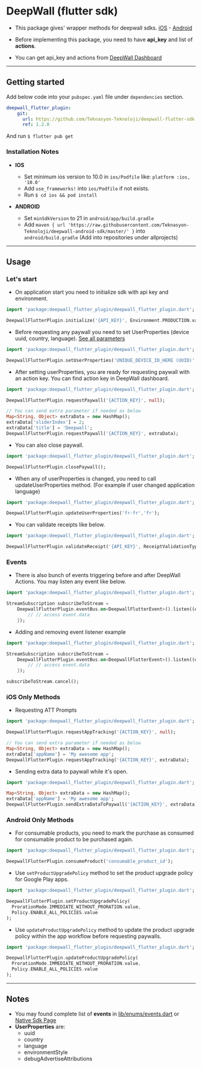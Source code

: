 # DeepWall (flutter sdk)

* This package gives' wrapper methods for deepwall sdks. [iOS](https://github.com/Teknasyon-Teknoloji/deepwall-ios-sdk) - [Android](https://github.com/Teknasyon-Teknoloji/deepwall-android-sdk)

* Before implementing this package, you need to have **api_key** and list of **actions**.

* You can get api_key and actions from [DeepWall Dashboard](https://console.deepwall.com/)


---


## Getting started

Add below code into your `pubspec.yaml` file under `dependencies` section.

```yml
deepwall_flutter_plugin:
    git:
      url: https://github.com/Teknasyon-Teknoloji/deepwall-flutter-sdk.git
      ref: 1.2.0
```

And run `$ flutter pub get`


### Installation Notes
- **IOS**
    - Set minimum ios version to 10.0 in `ios/Podfile` like: `platform :ios, '10.0'`
    - Add `use_frameworks!` into `ios/Podfile` if not exists.
    - Run `$ cd ios && pod install`

- **ANDROID**
    - Set `minSdkVersion` to  21 in `android/app/build.gradle`
    - Add `maven { url 'https://raw.githubusercontent.com/Teknasyon-Teknoloji/deepwall-android-sdk/master/' }` into `android/build.gradle` (Add into repositories under allprojects)


---


## Usage

### Let's start

- On application start you need to initialize sdk with api key and environment.
```dart
import 'package:deepwall_flutter_plugin/deepwall_flutter_plugin.dart';

DeepwallFlutterPlugin.initialize('{API_KEY}', Environment.PRODUCTION.value);
```

- Before requesting any paywall you need to set UserProperties (device uuid, country, language). [See all parameters](https://github.com/Teknasyon-Teknoloji/deepwall-ios-sdk#configuration)
```dart
import 'package:deepwall_flutter_plugin/deepwall_flutter_plugin.dart';

DeepwallFlutterPlugin.setUserProperties('UNIQUE_DEVICE_ID_HERE (UUID)','en-us','us');
```

- After setting userProperties, you are ready for requesting paywall with an action key. You can find action key in DeepWall dashboard.
```dart
import 'package:deepwall_flutter_plugin/deepwall_flutter_plugin.dart';

DeepwallFlutterPlugin.requestPaywall('{ACTION_KEY}', null);

// You can send extra parameter if needed as below
Map<String, Object> extraData = new HashMap(); 
extraData['sliderIndex'] = 2;
extraData['title'] = 'Deepwall';
DeepwallFlutterPlugin.requestPaywall('{ACTION_KEY}', extraData);
```

- You can also close paywall.
```dart
import 'package:deepwall_flutter_plugin/deepwall_flutter_plugin.dart';

DeepwallFlutterPlugin.closePaywall();
```

- When any of userProperties is changed, you need to call updateUserProperties method. (For example if user changed application language)
```dart
import 'package:deepwall_flutter_plugin/deepwall_flutter_plugin.dart';

DeepwallFlutterPlugin.updateUserProperties('fr-fr','fr');
```

- You can validate receipts like below.
```dart
import 'package:deepwall_flutter_plugin/deepwall_flutter_plugin.dart';

DeepwallFlutterPlugin.validateReceipt('{API_KEY}', ReceiptValidationType.RESTORE.value);
```


### Events

- There is also bunch of events triggering before and after DeepWall Actions. You may listen any event like below.
```dart
import 'package:deepwall_flutter_plugin/deepwall_flutter_plugin.dart';

StreamSubscription subscribeToStream =
    DeepwallFlutterPlugin.eventBus.on<DeepwallFlutterEvent>().listen((event) {
        // // access event.data
    });
```

- Adding and removing event listener example
```dart
import 'package:deepwall_flutter_plugin/deepwall_flutter_plugin.dart';

StreamSubscription subscribeToStream =
    DeepwallFlutterPlugin.eventBus.on<DeepwallFlutterEvent>().listen((event) {
        // // access event.data
    });

subscribeToStream.cancel();
```


### iOS Only Methods

- Requesting ATT Prompts
```dart
import 'package:deepwall_flutter_plugin/deepwall_flutter_plugin.dart';

DeepwallFlutterPlugin.requestAppTracking('{ACTION_KEY}', null);

// You can send extra parameter if needed as below
Map<String, Object> extraData = new HashMap(); 
extraData['appName'] = 'My awesome app';
DeepwallFlutterPlugin.requestAppTracking('{ACTION_KEY}', extraData);
```

- Sending extra data to paywall while it's open.
```dart
import 'package:deepwall_flutter_plugin/deepwall_flutter_plugin.dart';

Map<String, Object> extraData = new HashMap(); 
extraData['appName'] = 'My awesome app';
DeepwallFlutterPlugin.sendExtraDataToPaywall('{ACTION_KEY}', extraData);
```


### Android Only Methods

- For consumable products, you need to mark the purchase as consumed for consumable product to be purchased again.
```dart
import 'package:deepwall_flutter_plugin/deepwall_flutter_plugin.dart';

DeepwallFlutterPlugin.consumeProduct('consumable_product_id');
```

- Use `setProductUpgradePolicy` method to set the product upgrade policy for Google Play apps.
```dart
import 'package:deepwall_flutter_plugin/deepwall_flutter_plugin.dart';

DeepwallFlutterPlugin.setProductUpgradePolicy(
  ProrationMode.IMMEDIATE_WITHOUT_PRORATION.value,
  Policy.ENABLE_ALL_POLICIES.value
);
```

- Use `updateProductUpgradePolicy` method to update the product upgrade policy within the app workflow before requesting paywalls.
```dart
import 'package:deepwall_flutter_plugin/deepwall_flutter_plugin.dart';

DeepwallFlutterPlugin.updateProductUpgradePolicy(
  ProrationMode.IMMEDIATE_WITHOUT_PRORATION.value,
  Policy.ENABLE_ALL_POLICIES.value
);
```


---


## Notes

- You may found complete list of **events** in [lib/enums/events.dart](./lib/enums/events.dart) or [Native Sdk Page](https://github.com/Teknasyon-Teknoloji/deepwall-ios-sdk#event-handling)
- **UserProperties** are:
    - uuid
    - country
    - language
    - environmentStyle
    - debugAdvertiseAttributions
